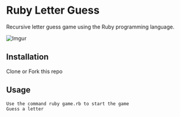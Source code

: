 # Ruby Letter Guess
Recursive letter guess game using the Ruby programming language.

![Imgur](https://i.imgur.com/eB0gPuh.png)

## Installation

Clone or Fork this repo


## Usage

``` 
Use the command ruby game.rb to start the game
Guess a letter
```